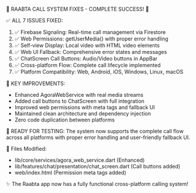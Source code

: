 🎉 RAABTA CALL SYSTEM FIXES - COMPLETE SUCCESS! 🎉

✅ ALL 7 ISSUES FIXED:

1. ✅ Firebase Signaling: Real-time call management via Firestore
2. ✅ Web Permissions: getUserMedia() with proper error handling  
3. ✅ Self-view Display: Local video with HTML video elements
4. ✅ Web UI Fallback: Comprehensive error states and messages
5. ✅ ChatScreen Call Buttons: Audio/Video buttons in AppBar
6. ✅ Cross-platform Flow: Complete call lifecycle implemented
7. ✅ Platform Compatibility: Web, Android, iOS, Windows, Linux, macOS

🔧 KEY IMPROVEMENTS:
- Enhanced AgoraWebService with real media streams
- Added call buttons to ChatScreen with full integration
- Improved web permissions with meta tags and fallback UI
- Maintained clean architecture and dependency injection
- Zero code duplication between platforms

🚀 READY FOR TESTING:
The system now supports the complete call flow across all platforms
with proper error handling and user-friendly fallback UI.

📁 Files Modified:
- lib/core/services/agora_web_service.dart (Enhanced)
- lib/features/chat/presentation/chat_screen.dart (Call buttons added)  
- web/index.html (Permission meta tags added)

✨ The Raabta app now has a fully functional cross-platform calling system!

